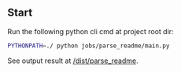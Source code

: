## Start

Run the following python cli cmd at project root dir:

```bash
PYTHONPATH=./ python jobs/parse_readme/main.py 
```

See output result at [/dist/parse_readme](/dist/parse_readme).
